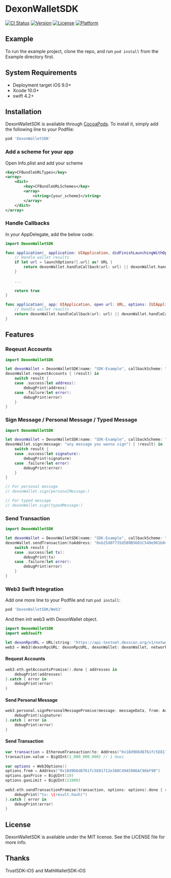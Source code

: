 # DexonWalletSDK

[![CI Status](https://img.shields.io/travis/dexon-foundation/dexon-wallet-sdk-ios.svg?style=flat)](https://travis-ci.org/dexon-foundation/dexon-wallet-sdk-ios)
[![Version](https://img.shields.io/cocoapods/v/DexonWalletSDK.svg?style=flat)](https://cocoapods.org/pods/DexonWalletSDK)
[![License](https://img.shields.io/cocoapods/l/DexonWalletSDK.svg?style=flat)](https://cocoapods.org/pods/DexonWalletSDK)
[![Platform](https://img.shields.io/cocoapods/p/DexonWalletSDK.svg?style=flat)](https://cocoapods.org/pods/DexonWalletSDK)

## Example

To run the example project, clone the repo, and run `pod install` from the Example directory first.

## System Requirements

- Deployment target iOS 9.0+
- Xcode 10.0+
- swift 4.2+

## Installation

DexonWalletSDK is available through [CocoaPods](https://cocoapods.org). To install
it, simply add the following line to your Podfile:

```ruby
pod 'DexonWalletSDK'
```

### Add a scheme for your app

Open Info.plist and add your scheme

```xml
<key>CFBundleURLTypes</key>
<array>
	<dict>
		<key>CFBundleURLSchemes</key>
		<array>
			<string>{your_scheme}</string>
		</array>
	</dict>
</array>
```

### Handle Callbacks

In your AppDelegate, add the below code:

```swift
import DexonWalletSDK

func application(_ application: UIApplication, didFinishLaunchingWithOptions launchOptions: [UIApplication.LaunchOptionsKey: Any]?) -> Bool {
    // Handle wallet results
    if let url = launchOptions?[.url] as? URL {
        return dexonWallet.handleCallback(url: url) || dexonWallet.handleCallback(url: url)
    }
    
    ...
    
    return true
}

func application(_ app: UIApplication, open url: URL, options: [UIApplication.OpenURLOptionsKey: Any] = [:]) -> Bool {
    // Handle wallet results
    return dexonWallet.handleCallback(url: url) || dexonWallet.handleCallback(url: url)
}
```

## Features

### Reqeust Accounts

```swift
import DexonWalletSDK

let dexonWallet = DexonWalletSDK(name: "SDK-Example", callbackScheme: "example-dexon-wallet", blockchain: .dexon)
dexonWallet.requestAccounts { (result) in
    switch result {
    case .success(let address):
        debugPrint(address)
    case .failure(let error):
        debugPrint(error)
    }
}
```

### Sign Message / Personal Message / Typed Message

```swift
import DexonWalletSDK

let dexonWallet = DexonWalletSDK(name: "SDK-Example", callbackScheme: "example-dexon-wallet", blockchain: .dexon)
dexonWallet.sign(message: "any message you wanna sign") { (result) in
    switch result {
    case .success(let signature):
        debugPrint(signature)
    case .failure(let error)
        debugPrint(error)
    }
}

// For personal message
// dexonWallet.sign(personalMessage:)

// For typed message
// dexonWallet.sign(typedMessage:)
```

### Send Transaction

```swift
import DexonWalletSDK

let dexonWallet = DexonWalletSDK(name: "SDK-Example", callbackScheme: "example-dexon-wallet", blockchain: .dexon)
dexonWallet.sendTransaction(toAddress: "0xb25d07735d5B9B5601C549e901b04bd3A5Af93a6", amount: 1) { (result) in
    switch result {
    case .success(let tx):
        debugPrint(tx)
    case .failure(let error):
        debugPrint(error)
    }
}
```

### Web3 Swift Integration

Add one more line to your Podfile and run `pod install`:

```ruby
pod 'DexonWalletSDK/Web3'
```

And then init web3 with DexonWallet object.

```swift
import DexonWalletSDK
import web3swift

let dexonRpcURL = URL(string: "https://api-testnet.dexscan.org/v1/network/rpc")!
web3 = Web3(dexonRpcURL: dexonRpcURL, dexonWallet: dexonWallet, network: .dexonTestnet)
```

#### Request Accounts

```swift
web3.eth.getAccountsPromise().done { addresses in
    debugPrint(addresses)
}.catch { error in
    debugPrint(error)
}
```

#### Send Personal Message

```swift
web3.personal.signPersonalMessagePromise(message: messageData, from: Address(fromAddress)).done { signature in
    debugPrint(signature)
}.catch { error in
    debugPrint(error)
}
```

#### Send Transaction

```swift
var transaction = EthereumTransaction(to: Address("0x18d9D6d8761fc5E81712e3A0C49A5906AC96bF90"), data: data ?? Data(), options: .default)
transaction.value = BigUInt(1_000_000_000) // 1 Gwei
    
var options = Web3Options()
options.from = Address("0x18d9D6d8761fc5E81712e3A0C49A5906AC96bF90")
options.gasPrice = BigUInt(10)
options.gasLimit = BigUInt(21000)
    
web3.eth.sendTransactionPromise(transaction, options: options).done { result in
    debugPrint("tx: \(result.hash)")
}.catch { error in
    debugPrint(error)
}
```


## License

DexonWalletSDK is available under the MIT license. See the LICENSE file for more info.

## Thanks
TrustSDK-iOS and MathWalletSDK-iOS
